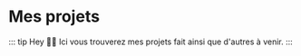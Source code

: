 <script setup>
    import ProjectCard from "../../components/ProjectCard.vue"
</script>

# Mes projets <Badge type="tip" text="WIP" />

::: tip Hey 👋🏽
Ici vous trouverez mes projets fait ainsi que d'autres à venir.
:::

<ProjectCard projectName="vs3" />
